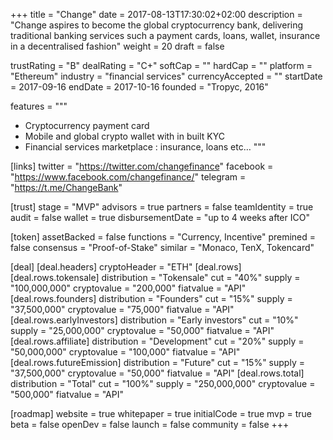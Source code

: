 +++
title = "Change"
date = 2017-08-13T17:30:02+02:00
description = "Change aspires to become the global cryptocurrency bank, delivering traditional banking services such a payment cards, loans, wallet, insurance in a decentralised fashion"
weight = 20
draft = false

trustRating = "B"
dealRating = "C+"
softCap = ""
hardCap = ""
platform = "Ethereum"
industry = "financial services"
currencyAccepted = ""
startDate = 2017-09-16
endDate = 2017-10-16
founded = "Tropyc, 2016"

features = """
- Cryptocurrency payment card
- Mobile and global crypto wallet with in built KYC
- Financial services marketplace : insurance, loans etc…
"""

[links]
  twitter = "https://twitter.com/changefinance"
  facebook = "https://www.facebook.com/changefinance/"
  telegram = "https://t.me/ChangeBank"

[trust]
  stage = "MVP"
  advisors = true
  partners = false
  teamIdentity = true
  audit = false
  wallet = true
  disbursementDate = "up to 4 weeks after ICO"

[token]
  assetBacked = false
  functions = "Currency, Incentive"
  premined = false
  consensus = "Proof-of-Stake"
  similar = "Monaco, TenX, Tokencard"

[deal]
  [deal.headers]
    cryptoHeader = "ETH"
  [deal.rows]
    [deal.rows.tokensale]
      distribution = "Tokensale"
      cut = "40%"
      supply = "100,000,000"
      cryptovalue = "200,000"
      fiatvalue = "API"
    [deal.rows.founders]
      distribution = "Founders"
      cut = "15%"
      supply = "37,500,000"
      cryptovalue = "75,000"
      fiatvalue = "API"
    [deal.rows.earlyInvestors]
      distribution = "Early investors"
      cut = "10%"
      supply = "25,000,000"
      cryptovalue = "50,000"
      fiatvalue = "API"
    [deal.rows.affiliate]
      distribution = "Development"
      cut = "20%"
      supply = "50,000,000"
      cryptovalue = "100,000"
      fiatvalue = "API"
    [deal.rows.futureEmission]
      distribution = "Future"
      cut = "15%"
      supply = "37,500,000"
      cryptovalue = "50,000"
      fiatvalue = "API"
    [deal.rows.total]
      distribution = "Total"
      cut = "100%"
      supply = "250,000,000"
      cryptovalue = "500,000"
      fiatvalue = "API"

[roadmap]
  website = true
  whitepaper = true
  initialCode = true
  mvp = true
  beta = false
  openDev = false
  launch = false
  community = false
+++
